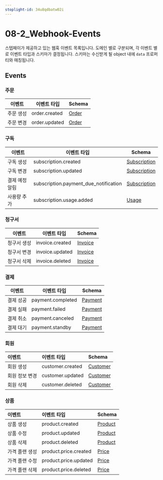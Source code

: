 ```yaml
---
stoplight-id: 34u8qdbatw02i
---
```


# 08-2\_Webhook-Events

스텝페이가 제공하고 있는 웹훅 이벤트 목록입니다. 도메인 별로 구분되며, 각 이벤트 별로 이벤트 타입과 스키마가 결정됩니다. 스키마는 수신받게 될 object 내에 `data` 프로퍼티와 매칭됩니다.

## Events

### 주문

| 이벤트   | 이벤트 타입        | Schema                                                     |
| ----- | ------------- | ---------------------------------------------------------- |
| 주문 생성 | order.created | [Order](https://docs.steppay.kr/docs/webhook-schema#order) |
| 주문 변경 | order.updated | [Order](https://docs.steppay.kr/docs/webhook-schema#order) |

### 구독

| 이벤트      | 이벤트 타입                                | Schema                                                                   |
| -------- | ------------------------------------- | ------------------------------------------------------------------------ |
| 구독 생성    | subscription.created                  | [Subscription](https://docs.steppay.kr/docs/webhook-schema#subscription) |
| 구독 변경    | subscription.updated                  | [Subscription](https://docs.steppay.kr/docs/webhook-schema#subscription) |
| 결제 예정 알림 | subscription.payment_due_notification | [Subscription](https://docs.steppay.kr/docs/webhook-schema#subscription) |
| 사용량 추가   | subscription.usage.added              | [Usage](https://docs.steppay.kr/docs/webhook-schema#usage)               |

### 청구서

| 이벤트    | 이벤트 타입          | Schema                                                         |
| ------ | --------------- | -------------------------------------------------------------- |
| 청구서 생성 | invoice.created | [Invoice](https://docs.steppay.kr/docs/webhook-schema#invoice) |
| 청구서 변경 | invoice.updated | [Invoice](https://docs.steppay.kr/docs/webhook-schema#invoice) |
| 청구서 삭제 | invoice.deleted | [Invoice](https://docs.steppay.kr/docs/webhook-schema#invoice) |

### 결제

| 이벤트   | 이벤트 타입            | Schema                                                         |
| ----- | ----------------- | -------------------------------------------------------------- |
| 결제 성공 | payment.completed | [Payment](https://docs.steppay.kr/docs/webhook-schema#payment) |
| 결제 실패 | payment.failed    | [Payment](https://docs.steppay.kr/docs/webhook-schema#payment) |
| 결제 취소 | payment.canceled  | [Payment](https://docs.steppay.kr/docs/webhook-schema#payment) |
| 결제 대기 | payment.standby   | [Payment](https://docs.steppay.kr/docs/webhook-schema#payment) |

### 회원

| 이벤트      | 이벤트 타입           | Schema                                                           |
| :------- | :--------------- | :--------------------------------------------------------------- |
| 회원 생성    | customer.created | [Customer](https://docs.steppay.kr/docs/webhook-schema#customer) |
| 회원 정보 변경 | customer.updated | [Customer](https://docs.steppay.kr/docs/webhook-schema#customer) |
| 회원 삭제    | customer.deleted | [Customer](https://docs.steppay.kr/docs/webhook-schema#customer) |

### 상품

| 이벤트      | 이벤트 타입                | Schema                                                         |
| :------- | :-------------------- | :------------------------------------------------------------- |
| 상품 생성    | product.created       | [Product](https://docs.steppay.kr/docs/webhook-schema#product) |
| 상품 수정    | product.updated       | [Product](https://docs.steppay.kr/docs/webhook-schema#product) |
| 상품 삭제    | product.deleted       | [Product](https://docs.steppay.kr/docs/webhook-schema#product) |
| 가격 플랜 생성 | product.price.created | [Price](https://docs.steppay.kr/docs/webhook-schema#price)     |
| 가격 플랜 수정 | product.price.updated | [Price](https://docs.steppay.kr/docs/webhook-schema#price)     |
| 가격 플랜 삭제 | product.price.deleted | [Price](https://docs.steppay.kr/docs/webhook-schema#price)     |

